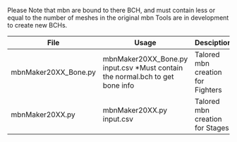 Please Note that mbn are bound to there BCH, and must contain less or equal to the number of meshes in the original mbn
Tools are in development to create new BCHs.

|File|Usage|Desciption|
|-|-|-|
|mbnMaker20XX_Bone.py|mbnMaker20XX_Bone.py input.csv *Must contain the normal.bch to get bone info|Talored mbn creation for Fighters|
|mbnMaker20XX.py|mbnMaker20XX.py input.csv|Talored mbn creation for Stages|